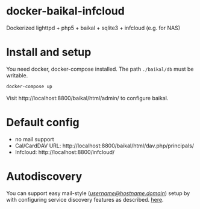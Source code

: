 # docker-baikal-infcloud
Dockerized lighttpd + php5 + baikal + sqlite3 + infcloud (e.g. for NAS)

# Install and setup

You need docker, docker-compose installed. The path `./baikal/db` must be writable.

```bash
docker-compose up
```

Visit http://localhost:8800/baikal/html/admin/ to configure baikal.

# Default config

- no mail support
- Cal/CardDAV URL: http://localhost:8800/baikal/html/dav.php/principals/
- Infcloud: http://localhost:8800/infcloud/

# Autodiscovery

You can support easy mail-style (*username@hostname.domain*) setup by with 
configuring service discovery features as described.
[here](http://sabre.io/dav/service-discovery/).

